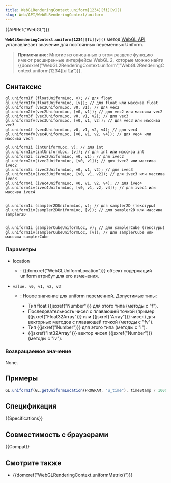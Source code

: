 ```yaml
---
title: WebGLRenderingContext.uniform[1234][fi][v]()
slug: Web/API/WebGLRenderingContext/uniform
---
```


{{APIRef("WebGL")}}

**`WebGLRenderingContext.uniform[1234][fi][v]()`** метод [WebGL API](/ru/docs/Web/API/WebGL_API) устанавливает значение для постоянных переменных Uniform.

> **Примечание:** Многие из описанных в этом разделе функцию имеют расширенные интерфейсы WebGL 2, которые можно найти {{domxref("WebGL2RenderingContext.uniform","WebGL2RenderingContext.uniform[1234][uif][v]()")}}.

## Синтаксис

```
gl.uniform1f (floatUniformLoc, v); // для float
gl.uniform1fv(floatUniformLoc, [v]); // для float или массива float
gl.uniform2f (vec2UniformLoc, v0, v1); // для vec2
gl.uniform2fv(vec2UniformLoc, [v0, v1]); // для vec2 или массива vec2
gl.uniform3f (vec3UniformLoc, v0, v1, v2); // для vec3
gl.uniform3fv(vec3UniformLoc, [v0, v1, v2]); // для vec3 или массива vec3
gl.uniform4f (vec4UniformLoc, v0, v1, v2, v4); // для vec4
gl.uniform4fv(vec4UniformLoc, [v0, v1, v2, v4]); // для vec4 или массива vec4

gl.uniform1i (intUniformLoc, v); // для int
gl.uniform1iv(intUniformLoc, [v]); // для int или массива int
gl.uniform2i (ivec2UniformLoc, v0, v1); // для ivec2
gl.uniform2iv(ivec2UniformLoc, [v0, v1]); // для ivec2 или массива ivec2
gl.uniform3i (ivec3UniformLoc, v0, v1, v2); // для ivec3
gl.uniform3iv(ivec3UniformLoc, [v0, v1, v2]); // для ivec3 или массива ivec3
gl.uniform4i (ivec4UniformLoc, v0, v1, v2, v4); // для ivec4
gl.uniform4iv(ivec4UniformLoc, [v0, v1, v2, v4]); // для ivec4 или массива ivec4


gl.uniform1i (sampler2DUniformLoc, v); // для sampler2D (текстуры)
gl.uniform1iv(sampler2DUniformLoc, [v]); // для sampler2D или массива sampler2D


gl.uniform1i (samplerCubeUniformLoc, v); // для samplerCube (текстуры)
gl.uniform1iv(samplerCubeUniformLoc, [v]); // для samplerCube или массива samplerCube
```

### Параметры

- location
  - : {{domxref("WebGLUniformLocation")}} объект содержащий uniform атрибут для его изменения.
- `value, v0, v1, v2, v3`

  - : Новое значение для uniform переменной. Допустимые типы:

    - Тип float {{jsxref("Number")}} для этого типа (методы с "f").
    - Последовательность чисел с плавающей точкой (пример {{jsxref("Float32Array")}} или {{jsxref("Array")}} чисел) для векторных методов с плавающей точкой (методы с "fv").
    - Тип {{jsxref("Number")}} для этого типа (методы с "i").
    - {{jsxref("Int32Array")}} вектор чисел {{jsxref("Number")}} (методы с "iv").

### Возвращаемое значение

None.

## Примеры

```js
GL.uniform1f(GL.getUniformLocation(PROGRAM, "u_time"), timeStamp / 1000.0);
```

## Спецификация

{{Specifications}}

## Совместимость с браузерами

{{Compat}}

## Смотрите также

- {{domxref("WebGLRenderingContext.uniformMatrix()")}}
